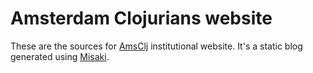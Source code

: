 Amsterdam Clojurians website
============================

These are the sources for [AmsClj](http://amsclj.nl) institutional website. It's a static blog generated using [Misaki](http://github.com/liquidz/misaki).